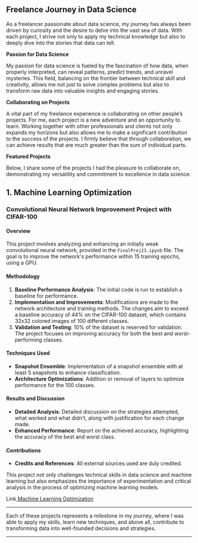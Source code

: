 ## **Freelance Journey in Data Science**

As a freelancer passionate about data science, my journey has always been driven by curiosity and the desire to delve into the vast sea of data. With each project, I strive not only to apply my technical knowledge but also to deeply dive into the stories that data can tell.

**Passion for Data Science**

My passion for data science is fueled by the fascination of how data, when properly interpreted, can reveal patterns, predict trends, and unravel mysteries. This field, balancing on the frontier between technical skill and creativity, allows me not just to solve complex problems but also to transform raw data into valuable insights and engaging stories.

**Collaborating on Projects**

A vital part of my freelance experience is collaborating on other people’s projects. For me, each project is a new adventure and an opportunity to learn. Working together with other professionals and clients not only expands my horizons but also allows me to make a significant contribution to the success of the projects. I firmly believe that through collaboration, we can achieve results that are much greater than the sum of individual parts.

**Featured Projects**

Below, I share some of the projects I had the pleasure to collaborate on, demonstrating my versatility and commitment to excellence in data science:

## **1. Machine Learning Optimization**

### **Convolutional Neural Network Improvement Project with CIFAR-100**

#### Overview
This project involves analyzing and enhancing an initially weak convolutional neural network, provided in the `FinalProj23.ipynb` file. The goal is to improve the network's performance within 15 training epochs, using a GPU.

#### Methodology
1. **Baseline Performance Analysis**: The initial code is run to establish a baseline for performance.
2. **Implementation and Improvements**: Modifications are made to the network architecture and training methods. The changes aim to exceed a baseline accuracy of 44% on the CIFAR-100 dataset, which contains 32x32 colored images of 100 different classes.
3. **Validation and Testing**: 10% of the dataset is reserved for validation. The project focuses on improving accuracy for both the best and worst-performing classes.

#### Techniques Used
- **Snapshot Ensemble**: Implementation of a snapshot ensemble with at least 5 snapshots to enhance classification.
- **Architecture Optimizations**: Addition or removal of layers to optimize performance for the 100 classes.

#### Results and Discussion
- **Detailed Analysis**: Detailed discussion on the strategies attempted, what worked and what didn’t, along with justification for each change made.
- **Enhanced Performance**: Report on the achieved accuracy, highlighting the accuracy of the best and worst class.

#### Contributions
- **Credits and References**: All external sources used are duly credited.

This project not only challenges technical skills in data science and machine learning but also emphasizes the importance of experimentation and critical analysis in the process of optimizing machine learning models.

Link[ Machine Learning Optimization](https://github.com/willianpina/Freelancer_Projects/blob/main/ML%20Model%20Optimization/FINAL_PROJECT23_V1.ipynb)

---

Each of these projects represents a milestone in my journey, where I was able to apply my skills, learn new techniques, and above all, contribute to transforming data into well-founded decisions and strategies.

---
